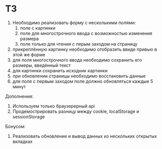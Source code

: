 # ТЗ

1. Необходимо реализовать форму с несколькими полями:
   1. поле с картинки
   2. поле для многострочного ввода с возможностью изменения размера
   3. поле только для чтения с перым заходом на страницу
1. прикреплённую картинку необходимо отобразить ввиде привью в этой же форме
1. для поля многострочного ввода необходимо сохранить его размеры, введённый текст
1. для картинки сохранить исходник картинки
1. при обновлении страницы необходимо восстановить данные
1. для поля с первым заходом поле должно обновляться каждые 5 минут

Дополнения:
1. Используем только браузерерный api
2. Продемострировать разницу между cookie, localStorage и sessionStorage 

Бонусом:
1. Реализовать обновление и вывод данных из нескольких открытых вкладках 
